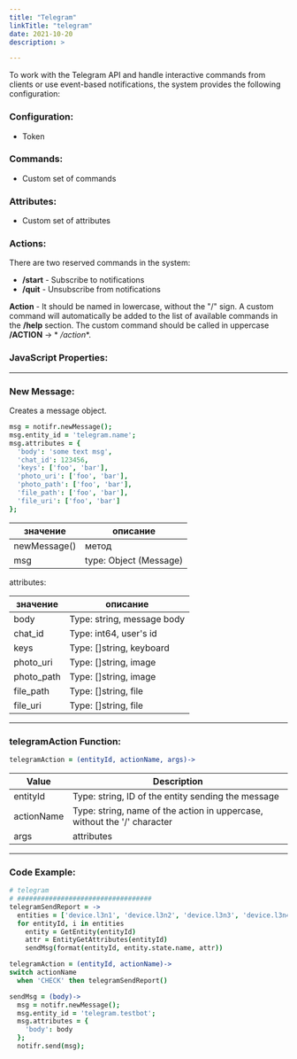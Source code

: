 ```yaml
---
title: "Telegram"
linkTitle: "telegram"
date: 2021-10-20
description: >

---
```


To work with the Telegram API and handle interactive commands from clients or use event-based notifications, the system
provides the following configuration:

### Configuration:

* Token

### Commands:

* Custom set of commands

### Attributes:

* Custom set of attributes

### Actions:

There are two reserved commands in the system:

* **/start** - Subscribe to notifications
* **/quit** - Unsubscribe from notifications

**Action** - It should be named in lowercase, without the "/" sign. A custom command will automatically be added to the
list of available commands in the **/help** section. The custom command should be called in uppercase **/ACTION** -> *
*/action**.

### JavaScript Properties:

----------------

### New Message:

Creates a message object.

```coffeescript
msg = notifr.newMessage();
msg.entity_id = 'telegram.name';
msg.attributes = {
  'body': 'some text msg',
  'chat_id': 123456,
  'keys': ['foo', 'bar'],
  'photo_uri': ['foo', 'bar'],
  'photo_path': ['foo', 'bar'],
  'file_path': ['foo', 'bar'],
  'file_uri': ['foo', 'bar']
};

```

| значение     | описание               |
|--------------|------------------------|
| newMessage() | метод                  |
| msg          | type: Object (Message) |

attributes:

| значение   | описание                    |
|------------|-----------------------------|
| body       | Type: string,  message body |
| chat_id    | Type: int64,  user's id     |
| keys       | Type: []string, keyboard    |
| photo_uri  | Type: []string, image       |
| photo_path | Type: []string, image       |
| file_path  | Type: []string, file        |
| file_uri   | Type: []string, file        |

----------------

### telegramAction Function:

```coffeescript
telegramAction = (entityId, actionName, args)->
```

| Value      | Description                                                              |
|------------|--------------------------------------------------------------------------|
| entityId   | Type: string, ID of the entity sending the message                       |
| actionName | Type: string, name of the action in uppercase, without the '/' character |
| args       | attributes                                                               |

----------------

### Code Example:

```coffeescript
# telegram
# ##################################
telegramSendReport = ->
  entities = ['device.l3n1', 'device.l3n2', 'device.l3n3', 'device.l3n4']
  for entityId, i in entities
    entity = GetEntity(entityId)
    attr = EntityGetAttributes(entityId)
    sendMsg(format(entityId, entity.state.name, attr))

telegramAction = (entityId, actionName)->
switch actionName
  when 'CHECK' then telegramSendReport()

sendMsg = (body)->
  msg = notifr.newMessage();
  msg.entity_id = 'telegram.testbot';
  msg.attributes = {
    'body': body
  };
  notifr.send(msg);
```

